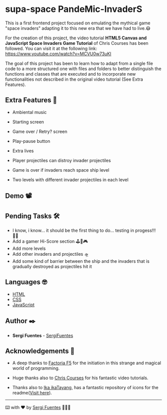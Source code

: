 # supa-space PandeMic-InvaderS

This is a first frontend project focused on emulating the mythical game "space invaders" adapting it to this new era that we have had to live.😷

For the creation of this project, the video tutorial  **HTML5 Canvas and JavaScript Space Invaders Game Tutorial** of Chris Courses has been followed. You can visit it at the following link: 
https://www.youtube.com/watch?v=MCVU0w73uKI

The goal of this project has been to learn how to adapt from a single file code to a more structured one with files and folders to better distinguish the functions and classes that are executed and to incorporate new functionalities not described in the original video tutorial (See Extra Features).

 

## Extra Features 🚀

- Ambiental music

- Starting screen

- Game over / Retry? screen

- Play-pause button

- Extra lives

- Player projectiles can distroy invader projectiles

- Game is over if invaders reach space ship level

- Two levels with different invader projectiles in each level



## Demo 📽️
 


## Pending Tasks 🛠️

* I know, i know... it should be the first thing to do... testing in progess!!! 😵‍💫
* Add a gamer Hi-Score section 🕹️🥳🎮
* Add more levels
* Add other invaders and projectiles 🛸
* Add some kind of barrier between the ship and the invaders that is gradually destroyed as projectiles hit it 

## Languages 🤓

* [HTML](https://www.w3schools.com/html/)
* [CSS](https://www.w3schools.com/css/)
* [JavaScript](https://www.w3schools.com/js/)


## Author ✒️

* **Sergi Fuentes** -  [SergiFuentes](https://github.com/SergiFuentes)

 
## Acknowledgements 🎁

* A deep thanks to [Factoria F5](https://factoriaf5.org/ca/) for the initiation in this strange and magical world of programming.

* Huge thanks also to [Chris Courses](https://www.youtube.com/channel/UC9Yp2yz6-pwhQuPlIDV_mjA) for his fantastic video tutorials. 

* Thanks also to [Ika ikaTayang](https://github.com/ikatyang), has a fantastic repository of icons for the readme([Visit here](https://github.com/ikatyang/emoji-cheat-sheet/blob/master/README.md#smileys--emotion)).


---
⌨️ with ❤️ by [Sergi Fuentes](https://github.com/SergiFuentes) 🤘😊🤘